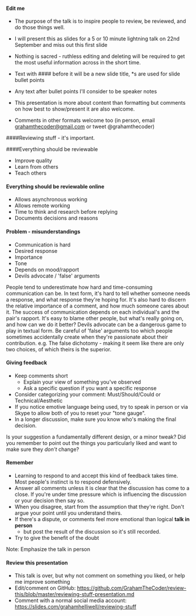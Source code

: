 #### Edit me
* The purpose of the talk is to inspire people to review, be reviewed, and do those things well.
* I will present this as slides for a 5 or 10 minute lightning talk on 22nd September and miss out this first slide
* Nothing is sacred - ruthless editing and deleting will be required to get the most useful information across in the short time.

* Text with #### before it will be a new slide title, *s are used for slide bullet points
* Any text after bullet points I'll consider to be speaker notes
* This presentation is more about content than formatting but comments on how best to show/present it are also welcome.
* Comments in other formats welcome too (in person, email grahamthecoder@gmail.com or tweet @grahamthecoder)

####Reviewing stuff - it's important.

####Everything should be reviewable
* Improve quality
* Learn from others
* Teach others

#### Everything should be reviewable online
* Allows asynchronous working
* Allows remote working
* Time to think and research before replying
* Documents decisions and reasons

#### Problem - misunderstandings
* Communication is hard
* Desired response
* Importance
* Tone
* Depends on mood/rapport
* Devils advocate / 'false' arguments

People tend to underestimate how hard and time-consuming communication can be.
In text form, it's hard to tell whether someone needs a response, and what response they're hoping for.
It's also hard to discern the relative importance of a comment, and how much someone cares about it.
The success of communication depends on each individual's and the pair's rapport.
It's easy to blame other people, but what's really going on, and how can we do it better?
Devils advocate can be a dangerous game to play in textual form. Be careful of 'false' arguments too which people sometimes accidentally create when they're passionate about their contribution. e.g. The false dichotomy - making it seem like there are only two choices, of which theirs is the superior.

#### Giving feedback
* Keep comments short
  * Explain your view of something you've observed
  * Ask a specific question if you want a specific response
* Consider categorizing your comment: Must/Should/Could or Technical/Aesthetic
* If you notice emotive language being used, try to speak in person or via Skype to allow both of you to reset your "tone gauge".
* In a longer discussion, make sure you know who's making the final decision.

Is your suggestion a fundamentally different design, or a minor tweak? Did you remember to point out the things you particularly liked and want to make sure they *don't* change?

#### Remember
* Learning to respond to and accept this kind of feedback takes time. Most people's instinct is to respond defensively.
* Answer all comments unless it is clear that the discussion has come to a close. If you're under time pressure which is influencing the discussion or your decision then say so.
* When you disagree, start from the assumption that they're right. Don't argue your point until you understand theirs.
* If there's a dispute, or comments feel more emotional than logical **talk in person**
  * but post the result of the discussion so it's still recorded.
* Try to give the benefit of the doubt

Note: Emphasize the talk in person


#### Review this presentation
* This talk is over, but why not comment on something you liked, or help me improve something
* Edit/comment on GitHub: https://github.com/GrahamTheCoder/review-this/blob/master/reviewing-stuff-presentation.md
* Comment with a normal social media account: https://slides.com/grahamhelliwell/reviewing-stuff
